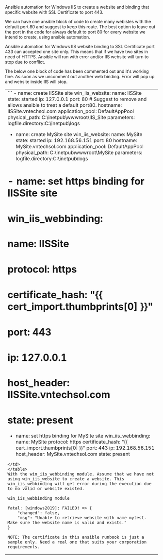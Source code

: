 Ansible automation for Windows IIS to create a website and binding that specific website with SSL Certificate to port 443.

We can have one ansible block of code to create many webistes with the default port 80 and suggest to keep this route. The best option to leave out the port in the code for always default to port 80 for every website we intend to create, using ansible automation.

Ansible automation for Windows IIS website binding to SSL Certificate port 433 can accepted one site only. This means that if we have two sites in need of HTTPS. Ansible will run with error and/or IIS website will turn to stop due to conflict. 

The below one block of code has been commented out and it's working fine. As soon as we uncomment out another web binding. Error will pop up and website inside IIS will stop.

<table>
<td>
```
  - name: create IISSite site
    win_iis_website:
      name: IISSite
      state: started
      ip: 127.0.0.1
      port: 80    # Suggest to remove and allows ansible to treat a default port80.
      hostname: IISSite.vntechsol.com
      application_pool: DefaultAppPool
      physical_path: C:\inetpub\wwwroot\IIS_Site
      parameters: logfile.directory:C:\inetpub\logs

  - name: create MySite site
    win_iis_website:
      name: MySite
      state: started
      ip: 192.168.56.151
      port: 80
      hostname: MySite.vntechsol.com
      application_pool: DefaultAppPool
      physical_path: C:\inetpub\wwwroot\MySite
      parameters: logfile.directory:C:\inetpub\logs

  # - name: set https binding for IISSite site
  #   win_iis_webbinding:
  #     name: IISSite
  #     protocol: https
  #     certificate_hash: "{{ cert_import.thumbprints[0] }}"
  #     port: 443
  #     ip: 127.0.0.1
  #     host_header: IISSite.vntechsol.com
  #     state: present

  - name: set https binding for MySite site
    win_iis_webbinding:
      name: MySite
      protocol: https
      certificate_hash: "{{ cert_import.thumbprints[0] }}"
      port: 443
      ip: 192.168.56.151
      host_header: MySite.vntechsol.com
      state: present
```
</td>
</table>
With the win_iis_webbinding module. Assume that we have not using win_iis_website to create a website. This win_iis_webbinding will get error during the execution due to no valid or website existed.

win_iis_webbinding module

fatal: [windows2019]: FAILED! => {
    "changed": false,
    "msg": "Unable to retrieve website with name mytest. Make sure the website name is valid and exists."
}

NOTE: The certificate in this ansible runbook is just a sample only. Need a real one that suits your corporation requirements.